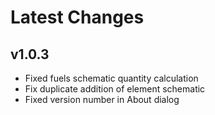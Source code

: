 # Latest Changes

## v1.0.3
- Fixed fuels schematic quantity calculation
- Fix duplicate addition of element schematic
- Fixed version number in About dialog
